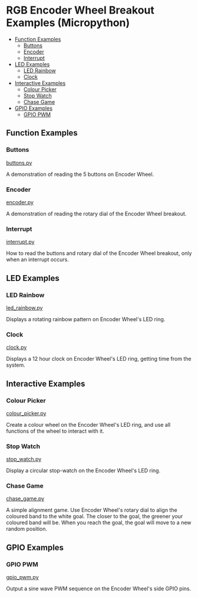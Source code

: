 # RGB Encoder Wheel Breakout Examples (Micropython) <!-- omit in toc -->

- [Function Examples](#function-examples)
  - [Buttons](#buttons)
  - [Encoder](#encoder)
  - [Interrupt](#interrupt)
- [LED Examples](#led-examples)
  - [LED Rainbow](#led-rainbow)
  - [Clock](#clock)
- [Interactive Examples](#interactive-examples)
  - [Colour Picker](#colour-picker)
  - [Stop Watch](#stop-watch)
  - [Chase Game](#chase-game)
- [GPIO Examples](#gpio-examples)
  - [GPIO PWM](#gpio-pwm)


## Function Examples

### Buttons
[buttons.py](buttons.py)

A demonstration of reading the 5 buttons on Encoder Wheel.


### Encoder
[encoder.py](encoder.py)

A demonstration of reading the rotary dial of the Encoder Wheel breakout.


### Interrupt
[interrupt.py](interrupt.py)

How to read the buttons and rotary dial of the Encoder Wheel breakout, only when an interrupt occurs.


## LED Examples

### LED Rainbow
[led_rainbow.py](led_rainbow.py)

Displays a rotating rainbow pattern on Encoder Wheel's LED ring.


### Clock
[clock.py](clock.py)

Displays a 12 hour clock on Encoder Wheel's LED ring, getting time from the system.


## Interactive Examples

### Colour Picker
[colour_picker.py](colour_picker.py)

Create a colour wheel on the Encoder Wheel's LED ring, and use all functions of the wheel to interact with it.


### Stop Watch
[stop_watch.py](stop_watch.py)

Display a circular stop-watch on the Encoder Wheel's LED ring.


### Chase Game
[chase_game.py](chase_game.py)

A simple alignment game. Use Encoder Wheel's rotary dial to align the coloured band to the white goal. The closer to the goal, the greener your coloured band will be. When you reach the goal, the goal will move to a new random position.


## GPIO Examples

### GPIO PWM
[gpio_pwm.py](gpio_pwm.py)

Output a sine wave PWM sequence on the Encoder Wheel's side GPIO pins.
